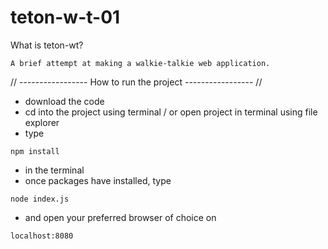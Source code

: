 # teton-w-t-01
What is teton-wt?
```
A brief attempt at making a walkie-talkie web application.
```
// ----------------- How to run the project ----------------- //
- download the code
- cd into the project using terminal / or open project in terminal using file explorer
- type 
```
npm install
```
- in the terminal 
- once packages have installed, type 
```
node index.js
```
- and open your preferred browser of choice on 
```
localhost:8080
```
